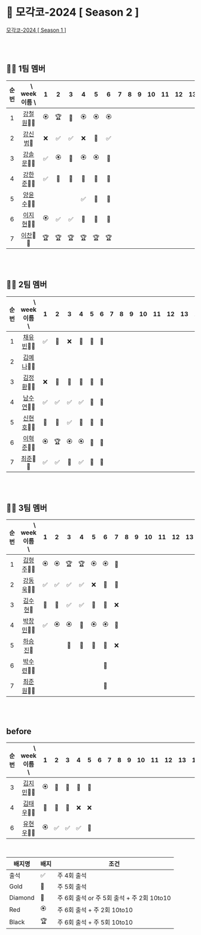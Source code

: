 # 🎾 모각코-2024 [ Season 2 ]

[모각코-2024 [ Season 1 ]](https://github.com/Dev-Explorers/mogakko-2024/wiki/%EB%AA%A8%EA%B0%81%EC%BD%94-%EC%8B%9C%EC%A6%8C-1)


<br>
<br>

## 🙋‍♂️ 1팀 멤버 

|순번|　\ week<br> 이름 \  |1 | 2|3|4| 5|6 |7|8|9 |10| 11| 12|13|14|15|
| :-: |:-: | :-: | :-: | :-:| :-:| :-:| :-: | :-: | :-: |  :-:|:-:|:-:|:-:|:-:|:-:|:-:|
|1| [강철원](https://github.com/Ryan-dia)🎾🎾    |🏵️|🏆|💎|🏵️|🏵️|🏵️|
|2| [강신범](https://github.com/kangsinbeom)🎾   |❌|✅|✅|❌|🏅|✅|
|3| [강솔문](https://github.com/)🎾🎾            |✅|🏵️|💎|🏵️|🏵️|💎|
|4| [강한준](https://github.com/)🎾🎾            |✅|🏅|🏅|🏅|🏅|🏅|
|5| [양윤수](https://github.com/)🎾🎾            |  | |  |✅|💎|💎|
|6| [이지현](https://github.com/)🎾🎾            |🏵️|✅|✅|🏅|🏅|🏅|
|7| [이찬](https://github.com/)🎾🎾              |🏆|🏆|🏆|🏆|🏆|🏆|


<br>
<br>

## 🙋‍♂️ 2팀 멤버 

|순번 | 　　\ week<br>이름　\  |1 | 2|3|4| 5|6 |7|8|9 |10| 11| 12|13|14|15|
|:-: |:-: | :-: | :-: | :-:| :-:| :-:| :-: | :-: | :-: |  :-:|:-:|:-:|:-:|:-:|:-:|:-:|
|1| [채유빈](https://github.com/ChaeYubin)🎾🎾   |✅|🏅|❌|💎|💎|🏅|
|2| [김예나](https://github.com/)🎾🎾            | | | | | | |
|3| [김정환](https://github.com/)🎾🎾            |❌|🏅|💎|💎|💎|🏅|
|4| [남수연](https://github.com/)🎾🎾            |✅|✅|✅|✅|💎|🏅|
|5| [신현호](https://github.com/)🎾🎾            |🏅|🏅|✅|💎|💎|🏅|
|6| [이혁준](https://github.com/)🎾🎾            |🏵️|🏆|🏵️|🏵️|💎|💎|
|7| [최준](https://github.com/)🎾🎾              |✅|✅|🏅|✅|💎|🏅|

<br>
<br>

## 🙋‍♂️  3팀 멤버

|순번| 　　\　week<br>이름　\  |1 | 2|3|4| 5|6 |7|8|9 |10| 11| 12|13|14|15|
|:-:| :-: | :-: | :-: | :-:| :-:| :-:| :-: | :-: | :-: |  :-:|:-:|:-:|:-:|:-:|:-:|:-:|
|1| [김형주](https://github.com/kim0527)🎾🎾            |🏵️|🏵️|🏆|🏆|🏵️|🏵️|💎|
|2| [강동욱](https://github.com/woogie0303)🎾🎾         |✅|✅|✅|✅|❌|🏅|🏅|
|3| [김수현](https://github.com/)🎾                   |🏅|🏅|✅|✅|💎|🏅|❌|
|4| [박창민](https://github.com/)🎾🎾                   |✅|🏵️|🏵️|💎|🏵️|🏵️|🏅|
|5| [하승진](https://github.com/)🎾                   |  | |🏅|🏅|🏅|🏅|❌|
|6| [박수련](https://github.com/)🎾🎾                   |  | | | | |💎|
|7| [최준원](https://github.com/)🎾🎾                   |  | | | | |🏅|

<br>
<br>

## before

|순번| 　　\　week<br>이름　\  |1 | 2|3|4| 5|6 |7|8|9 |10| 11| 12|13|14|15|
|:-:| :-: | :-: | :-: | :-:| :-:| :-:| :-: | :-: | :-: |  :-:|:-:|:-:|:-:|:-:|:-:|:-:|
|3| [김지민](https://github.com/)🎾🎾            |🏵️|💎|💎|💎|💎|
|4| [김태우](https://github.com/)🎾🎾                   |💎|💎|🏅|❌|❌|
|6| [유현우](https://github.com/uhanuu)🎾🎾             |🏵️|✅|✅|✅|🏅|

<br>

|배지명|배지|조건|
| --- | ---| ---|
|출석 |✅ | 주 4회 출석 |
|Gold |🏅 | 주 5회 출석 |
|Diamond|💎| 주 6회 출석 or 주 5회 출석 + 주 2회 10to10 |
|Red |🏵️| 주 6회 출석 + 주 2회 10to10 |
|Black |🏆 | 주 6회 출석 +  주 5회 10to10 |


